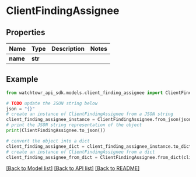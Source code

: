 # ClientFindingAssignee


## Properties

Name | Type | Description | Notes
------------ | ------------- | ------------- | -------------
**name** | **str** |  | 

## Example

```python
from watchtowr_api_sdk.models.client_finding_assignee import ClientFindingAssignee

# TODO update the JSON string below
json = "{}"
# create an instance of ClientFindingAssignee from a JSON string
client_finding_assignee_instance = ClientFindingAssignee.from_json(json)
# print the JSON string representation of the object
print(ClientFindingAssignee.to_json())

# convert the object into a dict
client_finding_assignee_dict = client_finding_assignee_instance.to_dict()
# create an instance of ClientFindingAssignee from a dict
client_finding_assignee_from_dict = ClientFindingAssignee.from_dict(client_finding_assignee_dict)
```
[[Back to Model list]](../README.md#documentation-for-models) [[Back to API list]](../README.md#documentation-for-api-endpoints) [[Back to README]](../README.md)


